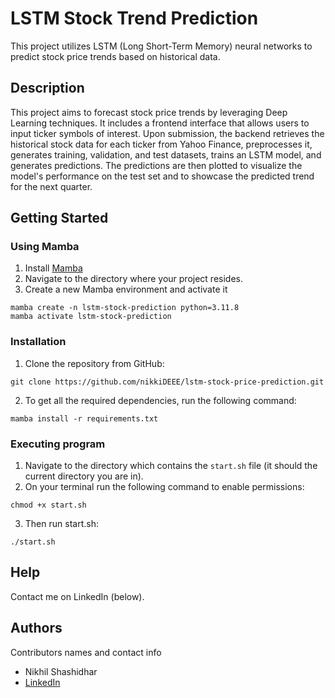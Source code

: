 # LSTM Stock Trend Prediction

This project utilizes LSTM (Long Short-Term Memory) neural networks to predict stock price trends based on historical data.

## Description

This project aims to forecast stock price trends by leveraging Deep Learning techniques. It includes a frontend interface that allows users to input ticker symbols of interest. Upon submission, the backend retrieves the historical stock data for each ticker from Yahoo Finance, preprocesses it, generates training, validation, and test datasets, trains an LSTM model, and generates predictions. The predictions are then plotted to visualize the model's performance on the test set and to showcase the predicted trend for the next quarter.

## Getting Started

### Using Mamba

1. Install [Mamba](https://mamba.readthedocs.io/en/latest/installation/mamba-installation.html)
2. Navigate to the directory where your project resides.
3. Create a new Mamba environment and activate it
```
mamba create -n lstm-stock-prediction python=3.11.8
mamba activate lstm-stock-prediction
```

### Installation
1. Clone the repository from GitHub:
```
git clone https://github.com/nikkiDEEE/lstm-stock-price-prediction.git
```
2. To get all the required dependencies, run the following command:
```
mamba install -r requirements.txt
```

### Executing program

1. Navigate to the directory which contains the ```start.sh``` file (it should the current directory you are in).
2. On your terminal run the following command to enable permissions:
```
chmod +x start.sh
```
3. Then run start.sh:
```
./start.sh
```

## Help

Contact me on LinkedIn (below).

## Authors

Contributors names and contact info

* Nikhil Shashidhar
* [LinkedIn](https://www.linkedin.com/in/nikhil-will-work-wonders/)
